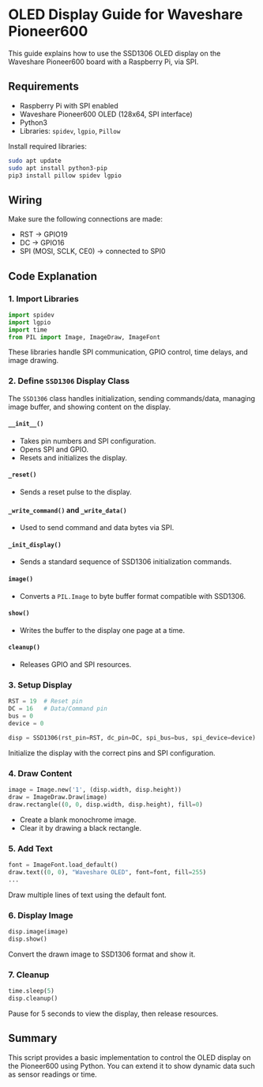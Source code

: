 # OLED Display Guide for Waveshare Pioneer600

This guide explains how to use the SSD1306 OLED display on the Waveshare Pioneer600 board with a Raspberry Pi, via SPI.

## Requirements

* Raspberry Pi with SPI enabled
* Waveshare Pioneer600 OLED (128x64, SPI interface)
* Python3
* Libraries: `spidev`, `lgpio`, `Pillow`

Install required libraries:

```bash
sudo apt update
sudo apt install python3-pip
pip3 install pillow spidev lgpio
```

## Wiring

Make sure the following connections are made:

* RST -> GPIO19
* DC  -> GPIO16
* SPI (MOSI, SCLK, CE0) -> connected to SPI0

## Code Explanation

### 1. Import Libraries

```python
import spidev
import lgpio
import time
from PIL import Image, ImageDraw, ImageFont
```

These libraries handle SPI communication, GPIO control, time delays, and image drawing.

### 2. Define `SSD1306` Display Class

The `SSD1306` class handles initialization, sending commands/data, managing image buffer, and showing content on the display.

#### `__init__()`

* Takes pin numbers and SPI configuration.
* Opens SPI and GPIO.
* Resets and initializes the display.

#### `_reset()`

* Sends a reset pulse to the display.

#### `_write_command()` and `_write_data()`

* Used to send command and data bytes via SPI.

#### `_init_display()`

* Sends a standard sequence of SSD1306 initialization commands.

#### `image()`

* Converts a `PIL.Image` to byte buffer format compatible with SSD1306.

#### `show()`

* Writes the buffer to the display one page at a time.

#### `cleanup()`

* Releases GPIO and SPI resources.

### 3. Setup Display

```python
RST = 19  # Reset pin
DC = 16   # Data/Command pin
bus = 0
device = 0

disp = SSD1306(rst_pin=RST, dc_pin=DC, spi_bus=bus, spi_device=device)
```

Initialize the display with the correct pins and SPI configuration.

### 4. Draw Content

```python
image = Image.new('1', (disp.width, disp.height))
draw = ImageDraw.Draw(image)
draw.rectangle((0, 0, disp.width, disp.height), fill=0)
```

* Create a blank monochrome image.
* Clear it by drawing a black rectangle.

### 5. Add Text

```python
font = ImageFont.load_default()
draw.text((0, 0), "Waveshare OLED", font=font, fill=255)
...
```

Draw multiple lines of text using the default font.

### 6. Display Image

```python
disp.image(image)
disp.show()
```

Convert the drawn image to SSD1306 format and show it.

### 7. Cleanup

```python
time.sleep(5)
disp.cleanup()
```

Pause for 5 seconds to view the display, then release resources.

## Summary

This script provides a basic implementation to control the OLED display on the Pioneer600 using Python. You can extend it to show dynamic data such as sensor readings or time.

